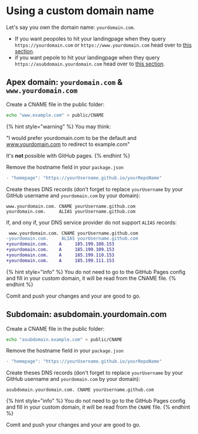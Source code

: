 # Using a custom domain name

Let's say you own the domain name: `yourdomain.com`.

* If you want peopoles to hit your landingpage when they query `https://yourdomain.com` or `https://www.yourdomain.com` head over to [this section](using-a-custom-domain-name-1.md#apex-domain-yourdomain.com-and-www.yourdomain.com).
* if you want pepole to hit your landingpage when they query `https://asubdomain.yourdomain.com` head over to [this section](using-a-custom-domain-name-1.md#subdomain-mysubdomain.yourdomain.com).

## Apex domain: `yourdomain.com` & `www.yourdomain.com`

Create a CNAME file in the public folder:&#x20;

```bash
echo "www.example.com" > public/CNAME
```

{% hint style="warning" %}
You may think:

"I would prefer yourdomain.com to be the default and www.yourdomain.com to redirect to example.com"&#x20;

It's **not** possible with GitHub pages.
{% endhint %}

Remove the hostname field in your `package.json`

```diff
- "homepage": "https://yourUsername.github.io/yourRepoName"
```

Create theses DNS records (don't forget to replace `yourUsername` by your GitHub username and `yourdomain.com` by your domain): &#x20;

```
www.yourdomain.com. CNAME yourUsername.github.com
yourdomain.com.     ALIAS yourUsername.github.com
```

If, and ony if, your DNS service provider do not support `ALIAS` records:

```diff
 www.yourdomain.com. CNAME yourUsername.github.com
-yourdomain.com.     ALIAS yourUsername.github.com
+yourdomain.com.    A     185.199.108.153
+yourdomain.com.    A     185.199.109.153
+yourdomain.com.    A     185.199.110.153
+yourdomain.com.    A     185.199.111.153
```

{% hint style="info" %}
You do not need to go to the GitHub Pages config and fill in your custom domain, it will be read from the CNAME file.
{% endhint %}

Comit and push your changes and your are good to go.

## Subdomain: asubdomain.yourdomain.com

Create a CNAME file in the public folder:&#x20;

```bash
echo "asubdomain.example.com" > public/CNAME
```

Remove the hostname field in your `package.json`

```diff
- "homepage": "https://yourUsername.github.io/yourRepoName"
```

Create theses DNS records (don't forget to replace `yourUsername` by your GitHub username and `yourdomain.com` by your domain): &#x20;

```
asubdomain.yourdomain.com. CNAME yourUsername.github.com
```

{% hint style="info" %}
You do not need to go to the GitHub Pages config and fill in your custom domain, it will be read from the `CNAME` file.
{% endhint %}

Comit and push your changes and your are good to go.
